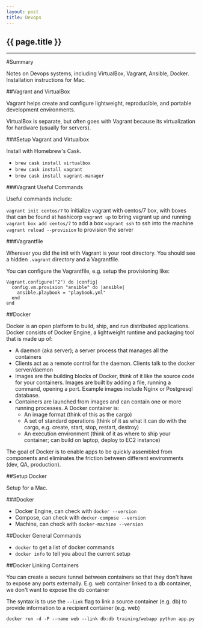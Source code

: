 ```yaml
---
layout: post
title: Devops
---
```


## {{ page.title }}


- - - -

#Summary

Notes on Devops systems, including VirtualBox, Vagrant, Ansible, Docker. Installation instructions for Mac.

##Vagrant and VirtualBox

Vagrant helps create and configure lightweight, reproducible, and portable development environments.

VirtualBox is separate, but often goes with Vagrant because its virtualization for hardware (usually for servers).

###Setup Vagrant and Virtualbox

Install with Homebrew's Cask.

* `brew cask install virtualbox`
* `brew cask install vagrant`
* `brew cask install vagrant-manager`

###Vagrant Useful Commands

Useful commands include:

`vagrant init centos/7` to initialize vagrant with centos/7 box, with boxes that can be found at hashicorp
`vagrant up` to bring vagrant up and running
`vagrant box add centos/7` to add a box
`vagrant ssh` to ssh into the machine
`vagrant reload --provision` to provision the server

###Vagrantfile

Wherever you did the init with Vagrant is your root directory. You should see a hidden `.vagrant` directory and a Vagrantfile.

You can configure the Vagrantfile, e.g. setup the provisioning like:

    Vagrant.configure("2") do |config|
      config.vm.provision "ansible" do |ansible|
        ansible.playbook = "playbook.yml"
      end
    end

##Docker

Docker is an open platform to build, ship, and run distributed applications. Docker consists of Docker Engine, a lightweight runtime and packaging tool that is made up of:

* A daemon (aka server); a server process that manages all the containers
* Clients act as a remote control for the daemon. Clients talk to the docker server/daemon
* Images are the building blocks of Docker, think of it like the source code for your containers. Images are built by adding a file, running a command, opening a port. Example images include Nginx or Postgresql database.
* Containers are launched from images and can contain one or more running processes. A Docker container is:
    * An image format (think of this as the cargo)
    * A set of standard operations (think of it as what it can do with the cargo, e.g. create, start, stop, restart, destroy)
    * An execution environment (think of it as where to ship your container; can build on laptop, deploy to EC2 instance)

The goal of Docker is to enable apps to be quickly assembled from components and eliminates the friction between different environments (dev, QA, production).

##Setup Docker

Setup for a Mac.

###Docker

* Docker Engine, can check with `docker --version`
* Compose, can check with `docker-compose --version`
* Machine, can check with `docker-machine --version`

##Docker General Commands

* `docker` to get a list of docker commands
* `docker info` to tell you about the current setup

##Docker Linking Containers

You can create a secure tunnel between containers so that they don't have to expose any ports externally. E.g. web container linked to a db container, we don't want to expose the db container

The syntax is to use the `--link` flag to link a source container (e.g. db) to provide information to a recipient container (e.g. web)

`docker run -d -P --name web --link db:db training/webapp python app.py`

